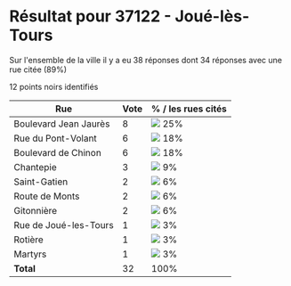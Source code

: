 # Résultat pour 37122 - Joué-lès-Tours

Sur l'ensemble de la ville il y a eu 38 réponses dont 34 réponses avec une rue citée (89%)

12 points noirs identifiés

| Rue | Vote | % / les rues cités|
|-----|------|-------------------|
| Boulevard Jean Jaurès | 8 | <img src="../../img/bar_25.gif" />&nbsp;25%|
| Rue du Pont-Volant | 6 | <img src="../../img/bar_18.gif" />&nbsp;18%|
| Boulevard de Chinon | 6 | <img src="../../img/bar_18.gif" />&nbsp;18%|
| Chantepie | 3 | <img src="../../img/bar_9.gif" />&nbsp;9%|
| Saint-Gatien | 2 | <img src="../../img/bar_6.gif" />&nbsp;6%|
| Route de Monts | 2 | <img src="../../img/bar_6.gif" />&nbsp;6%|
| Gitonnière | 2 | <img src="../../img/bar_6.gif" />&nbsp;6%|
| Rue de Joué-les-Tours | 1 | <img src="../../img/bar_3.gif" />&nbsp;3%|
| Rotière | 1 | <img src="../../img/bar_3.gif" />&nbsp;3%|
| Martyrs | 1 | <img src="../../img/bar_3.gif" />&nbsp;3%|
| **Total** | 32 | 100%|
